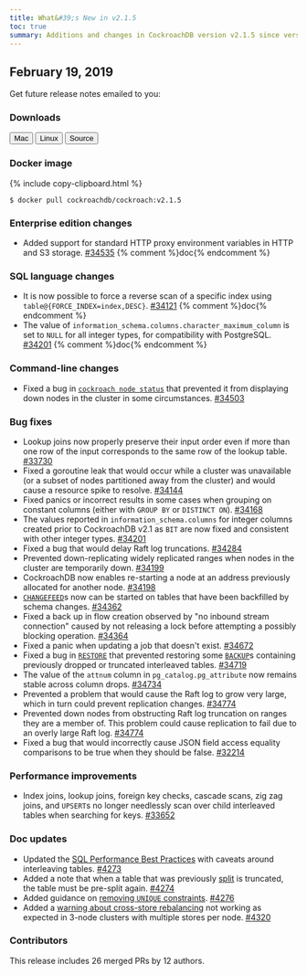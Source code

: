 ```yaml
---
title: What&#39;s New in v2.1.5
toc: true
summary: Additions and changes in CockroachDB version v2.1.5 since version v2.1.4
---
```


## February 19, 2019

Get future release notes emailed to you:

<div class="hubspot-install-form install-form-1 clearfix">
    <script>
        hbspt.forms.create({
            css: '',
            cssClass: 'install-form',
            portalId: '1753393',
            formId: '39686297-81d2-45e7-a73f-55a596a8d5ff',
            formInstanceId: 1,
            target: '.install-form-1'
        });
    </script>
</div>

### Downloads

<div id="os-tabs" class="clearfix">
    <a href="https://binaries.cockroachdb.com/cockroach-v2.1.5.darwin-10.9-amd64.tgz"><button id="mac" data-eventcategory="mac-binary-release-notes">Mac</button></a>
    <a href="https://binaries.cockroachdb.com/cockroach-v2.1.5.linux-amd64.tgz"><button id="linux" data-eventcategory="linux-binary-release-notes">Linux</button></a>
    <a href="https://binaries.cockroachdb.com/cockroach-v2.1.5.src.tgz"><button id="source" data-eventcategory="source-release-notes">Source</button></a>
</div>

### Docker image

{% include copy-clipboard.html %}
~~~shell
$ docker pull cockroachdb/cockroach:v2.1.5
~~~

### Enterprise edition changes

- Added support for standard HTTP proxy environment variables in HTTP and S3 storage. [#34535][#34535] {% comment %}doc{% endcomment %}

### SQL language changes

- It is now possible to force a reverse scan of a specific index using `table@{FORCE_INDEX=index,DESC}`. [#34121][#34121] {% comment %}doc{% endcomment %}
- The value of `information_schema.columns.character_maximum_column` is set to `NULL` for all integer types, for compatibility with PostgreSQL. [#34201][#34201] {% comment %}doc{% endcomment %}

### Command-line changes

- Fixed a bug in [`cockroach node status`](../v2.1/view-node-details.html) that prevented it from displaying down nodes in the cluster in some circumstances. [#34503][#34503]

### Bug fixes

- Lookup joins now properly preserve their input order even if more than one row of the input corresponds to the same row of the lookup table. [#33730][#33730]
- Fixed a goroutine leak that would occur while a cluster was unavailable (or a subset of nodes partitioned away from the cluster) and would cause a resource spike to resolve. [#34144][#34144]
- Fixed panics or incorrect results in some cases when grouping on constant columns (either with `GROUP BY` or `DISTINCT ON`). [#34168][#34168]
- The values reported in `information_schema.columns` for integer columns created prior to CockroachDB v2.1 as `BIT` are now fixed and consistent with other integer types. [#34201][#34201]
- Fixed a bug that would delay Raft log truncations. [#34284][#34284]
- Prevented down-replicating widely replicated ranges when nodes in the cluster are temporarily down. [#34199][#34199]
- CockroachDB now enables re-starting a node at an address previously allocated for another node. [#34198][#34198]
- [`CHANGEFEED`](../v2.1/create-changefeed.html)s now can be started on tables that have been backfilled by schema changes. [#34362][#34362]
- Fixed a back up in flow creation observed by "no inbound stream connection" caused by not releasing a lock before attempting a possibly blocking operation. [#34364][#34364]
- Fixed a panic when updating a job that doesn't exist. [#34672][#34672]
- Fixed a bug in [`RESTORE`](../v2.1/restore.html) that prevented restoring some [`BACKUP`](../v2.1/backup.html)s containing previously dropped or truncated interleaved tables. [#34719][#34719]
- The value of the `attnum` column in `pg_catalog.pg_attribute` now remains stable across column drops. [#34734][#34734]
- Prevented a problem that would cause the Raft log to grow very large, which in turn could prevent replication changes. [#34774][#34774]
- Prevented down nodes from obstructing Raft log truncation on ranges they are a member of. This problem could cause replication to fail due to an overly large Raft log. [#34774][#34774]
- Fixed a bug that would incorrectly cause JSON field access equality comparisons to be true when they should be false. [#32214][#32214]

### Performance improvements

- Index joins, lookup joins, foreign key checks, cascade scans, zig zag joins, and `UPSERT`s no longer needlessly scan over child interleaved tables when searching for keys. [#33652][#33652]

### Doc updates

- Updated the [SQL Performance Best Practices](../v2.1/performance-best-practices-overview.html#interleave-tables) with caveats around interleaving tables. [#4273](https://github.com/cockroachdb/docs/pull/4273)
- Added a note that when a table that was previously [split](../v2.1/split-at.html) is truncated, the table must be pre-split again. [#4274](https://github.com/cockroachdb/docs/pull/4274)
- Added guidance on [removing `UNIQUE` constraints](../v2.1/constraints.html#remove-constraints). [#4276](https://github.com/cockroachdb/docs/pull/4276)
- Added a [warning about cross-store rebalancing](../v2.1/start-a-node.html#store) not working as expected in 3-node clusters with multiple stores per node. [#4320](https://github.com/cockroachdb/docs/pull/4320)

### Contributors

This release includes 26 merged PRs by 12 authors.

[#32214]: https://github.com/cockroachdb/cockroach/pull/32214
[#33652]: https://github.com/cockroachdb/cockroach/pull/33652
[#33730]: https://github.com/cockroachdb/cockroach/pull/33730
[#34121]: https://github.com/cockroachdb/cockroach/pull/34121
[#34144]: https://github.com/cockroachdb/cockroach/pull/34144
[#34168]: https://github.com/cockroachdb/cockroach/pull/34168
[#34198]: https://github.com/cockroachdb/cockroach/pull/34198
[#34199]: https://github.com/cockroachdb/cockroach/pull/34199
[#34201]: https://github.com/cockroachdb/cockroach/pull/34201
[#34284]: https://github.com/cockroachdb/cockroach/pull/34284
[#34362]: https://github.com/cockroachdb/cockroach/pull/34362
[#34364]: https://github.com/cockroachdb/cockroach/pull/34364
[#34503]: https://github.com/cockroachdb/cockroach/pull/34503
[#34535]: https://github.com/cockroachdb/cockroach/pull/34535
[#34672]: https://github.com/cockroachdb/cockroach/pull/34672
[#34719]: https://github.com/cockroachdb/cockroach/pull/34719
[#34734]: https://github.com/cockroachdb/cockroach/pull/34734
[#34774]: https://github.com/cockroachdb/cockroach/pull/34774
